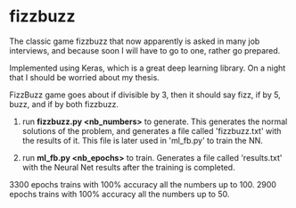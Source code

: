 # fizzbuzz

The classic game fizzbuzz that now apparently is asked in many job interviews, and because soon I will have to go to one, rather go prepared.

Implemented using Keras, which is a great deep learning library. On a night that I should be worried about my thesis.

FizzBuzz game goes about if divisible by 3, then it should say fizz, if by 5, buzz, and if by both fizzbuzz.

1. run **fizzbuzz.py <nb_numbers>** to generate. This generates the normal solutions of the problem, and generates a file called 'fizzbuzz.txt' with the results of it. This file is later used in 'ml_fb.py' to train the NN.

2. run **ml_fb.py <nb_epochs>** to train. Generates a file called 'results.txt' with the Neural Net results after the training is completed. 

3300 epochs trains with 100% accuracy all the numbers up to 100.
2900 epochs trains with 100% accuracy all the numbers up to 50.

